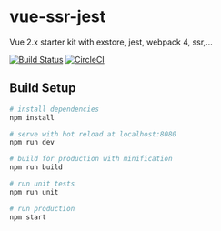 # vue-ssr-jest
Vue 2.x starter kit with exstore, jest, webpack 4, ssr,...
 
[![Build Status](https://travis-ci.org/nnquangit/vue-ssr-jest.svg?branch=master)](https://travis-ci.org/nnquangit/vue-ssr-jest)
[![CircleCI](https://circleci.com/gh/nnquangit/vue-ssr-jest/tree/master.svg?style=svg)](https://circleci.com/gh/nnquangit/vue-ssr-jest/tree/master)

## Build Setup

``` bash
# install dependencies
npm install

# serve with hot reload at localhost:8080
npm run dev

# build for production with minification
npm run build

# run unit tests
npm run unit

# run production
npm start
```

